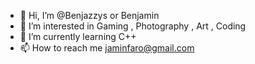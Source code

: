 - 👋 Hi, I’m @Benjazzys or Benjamin
- 👀 I’m interested in Gaming , Photography , Art , Coding
- 🌱 I’m currently learning C++
- 📫 How to reach me jaminfaro@gmail.com

<!---
Benjazzys/Benjazzys is a ✨ special ✨ repository because its `README.md` (this file) appears on your GitHub profile.
You can click the Preview link to take a look at your changes.
--->

